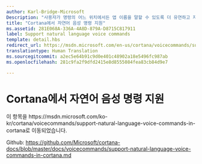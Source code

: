 ```yaml
---
author: Karl-Bridge-Microsoft
Description: "사용자가 명령의 어느 위치에서든 앱 이름을 말할 수 있도록 더 유연하고 자연스러운 음성 명령으로 Cortana를 확장하는 방법을 알아봅니다."
title: "Cortana에서 자연어 음성 명령 지원"
ms.assetid: 281E068A-336A-4A8D-879A-D8715C817911
label: Support natural language voice commands
template: detail.hbs
redirect_url: https://msdn.microsoft.com/en-us/cortana/voicecommands/support-natural-language-voice-commands-in-cortana
translationtype: Human Translation
ms.sourcegitcommit: a2ec5e64b91c9d0e401c48902a18e5496fc987ab
ms.openlocfilehash: 281c9fa2f9dfd2415e8d8555084fea83cb84d9e7

---
```


# Cortana에서 자연어 음성 명령 지원

이 항목을 https&#58;//msdn.microsoft.com/ko-kr/cortana/voicecommands/support-natural-language-voice-commands-in-cortana로 이동되었습니다.

Github: https://github.com/Microsoft/cortana-docs/blob/master/docs/voicecommands/support-natural-language-voice-commands-in-cortana.md



<!--HONumber=Aug16_HO3-->



